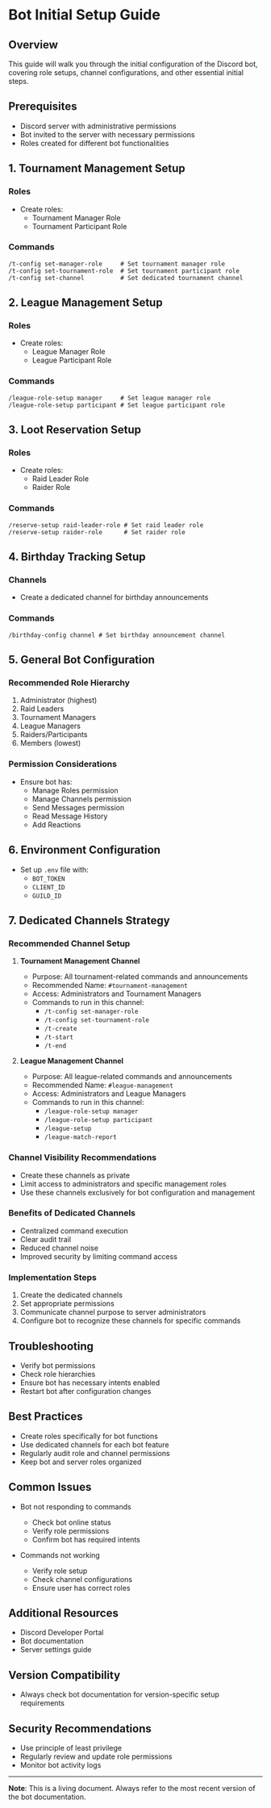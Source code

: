 # Bot Initial Setup Guide

## Overview
This guide will walk you through the initial configuration of the Discord bot, covering role setups, channel configurations, and other essential initial steps.

## Prerequisites
- Discord server with administrative permissions
- Bot invited to the server with necessary permissions
- Roles created for different bot functionalities

## 1. Tournament Management Setup
### Roles
- Create roles:
  * Tournament Manager Role
  * Tournament Participant Role

### Commands
```
/t-config set-manager-role     # Set tournament manager role
/t-config set-tournament-role  # Set tournament participant role
/t-config set-channel          # Set dedicated tournament channel
```

## 2. League Management Setup
### Roles
- Create roles:
  * League Manager Role
  * League Participant Role

### Commands
```
/league-role-setup manager     # Set league manager role
/league-role-setup participant # Set league participant role
```

## 3. Loot Reservation Setup
### Roles
- Create roles:
  * Raid Leader Role
  * Raider Role

### Commands
```
/reserve-setup raid-leader-role # Set raid leader role
/reserve-setup raider-role      # Set raider role
```

## 4. Birthday Tracking Setup
### Channels
- Create a dedicated channel for birthday announcements

### Commands
```
/birthday-config channel # Set birthday announcement channel
```

## 5. General Bot Configuration

### Recommended Role Hierarchy
1. Administrator (highest)
2. Raid Leaders
3. Tournament Managers
4. League Managers
5. Raiders/Participants
6. Members (lowest)

### Permission Considerations
- Ensure bot has:
  * Manage Roles permission
  * Manage Channels permission
  * Send Messages permission
  * Read Message History
  * Add Reactions

## 6. Environment Configuration
- Set up `.env` file with:
  * `BOT_TOKEN`
  * `CLIENT_ID`
  * `GUILD_ID`

## 7. Dedicated Channels Strategy

### Recommended Channel Setup
1. **Tournament Management Channel**
   - Purpose: All tournament-related commands and announcements
   - Recommended Name: `#tournament-management`
   - Access: Administrators and Tournament Managers
   - Commands to run in this channel:
     * `/t-config set-manager-role`
     * `/t-config set-tournament-role`
     * `/t-create`
     * `/t-start`
     * `/t-end`

2. **League Management Channel**
   - Purpose: All league-related commands and announcements
   - Recommended Name: `#league-management`
   - Access: Administrators and League Managers
   - Commands to run in this channel:
     * `/league-role-setup manager`
     * `/league-role-setup participant`
     * `/league-setup`
     * `/league-match-report`

### Channel Visibility Recommendations
- Create these channels as private
- Limit access to administrators and specific management roles
- Use these channels exclusively for bot configuration and management

### Benefits of Dedicated Channels
- Centralized command execution
- Clear audit trail
- Reduced channel noise
- Improved security by limiting command access

### Implementation Steps
1. Create the dedicated channels
2. Set appropriate permissions
3. Communicate channel purpose to server administrators
4. Configure bot to recognize these channels for specific commands

## Troubleshooting
- Verify bot permissions
- Check role hierarchies
- Ensure bot has necessary intents enabled
- Restart bot after configuration changes

## Best Practices
- Create roles specifically for bot functions
- Use dedicated channels for each bot feature
- Regularly audit role and channel permissions
- Keep bot and server roles organized

## Common Issues
- Bot not responding to commands
  * Check bot online status
  * Verify role permissions
  * Confirm bot has required intents

- Commands not working
  * Verify role setup
  * Check channel configurations
  * Ensure user has correct roles

## Additional Resources
- Discord Developer Portal
- Bot documentation
- Server settings guide

## Version Compatibility
- Always check bot documentation for version-specific setup requirements

## Security Recommendations
- Use principle of least privilege
- Regularly review and update role permissions
- Monitor bot activity logs

---

**Note**: This is a living document. Always refer to the most recent version of the bot documentation.
